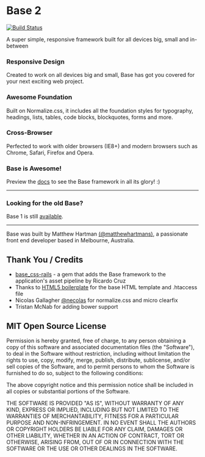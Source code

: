 # Base 2
[![Build Status](https://travis-ci.org/matthewhartman/base.svg?branch=master)](https://travis-ci.org/matthewhartman/base)

A super simple, responsive framework built for all devices big, small and in-between

### Responsive Design
Created to work on all devices big and small, Base has got you covered for your next exciting web project.

### Awesome Foundation
Built on Normalize.css, it includes all the foundation styles for typography, headings, lists, tables, code blocks, blockquotes, forms and more.

### Cross-Browser
Perfected to work with older browsers (IE8+) and modern browsers such as Chrome, Safari, Firefox and Opera.

### Base is Awesome!
Preview the [docs](http://matthewhartman.github.io/base/docs/) to see the Base framework in all its glory! :)

* * *

### Looking for the old Base?
Base 1 is still [available](http://matthewhartman.github.io/base/v1-docs/). 

* * *

Base was built by Matthew Hartman [(@matthewhartmans)](http://twitter.com/matthewhartmans), a passionate front end developer based in Melbourne, Australia.

## Thank You / Credits
- [base_css-rails](https://github.com/rkrdo/base_css-rails) - a gem that adds the Base framework to the application's asset pipeline by Ricardo Cruz
- Thanks to [HTML5 boilerplate](https://html5boilerplate.com/) for the base HTML template and .htaccess file
- Nicolas Gallagher [@necolas](https://twitter.com/necolas) for normalize.css and micro clearfix
- Tristan McNab for adding bower support

## MIT Open Source License
Permission is hereby granted, free of charge, to any person obtaining a copy of this software and associated documentation files (the "Software"), to deal in the Software without restriction, including without limitation the rights to use, copy, modify, merge, publish, distribute, sublicense, and/or sell copies of the Software, and to permit persons to whom the Software is furnished to do so, subject to the following conditions:

The above copyright notice and this permission notice shall be included in all copies or substantial portions of the Software.

THE SOFTWARE IS PROVIDED "AS IS", WITHOUT WARRANTY OF ANY KIND, EXPRESS OR IMPLIED, INCLUDING BUT NOT LIMITED TO THE WARRANTIES OF MERCHANTABILITY, FITNESS FOR A PARTICULAR PURPOSE AND NON-INFRINGEMENT. IN NO EVENT SHALL THE AUTHORS OR COPYRIGHT HOLDERS BE LIABLE FOR ANY CLAIM, DAMAGES OR OTHER LIABILITY, WHETHER IN AN ACTION OF CONTRACT, TORT OR OTHERWISE, ARISING FROM, OUT OF OR IN CONNECTION WITH THE SOFTWARE OR THE USE OR OTHER DEALINGS IN THE SOFTWARE.